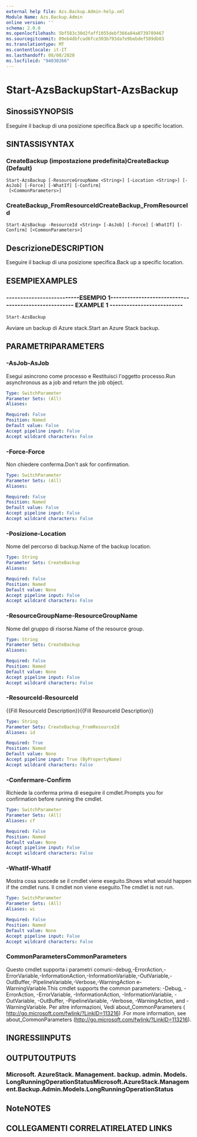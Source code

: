 ```yaml
---
external help file: Azs.Backup.Admin-help.xml
Module Name: Azs.Backup.Admin
online version: ''
schema: 2.0.0
ms.openlocfilehash: 5bf583c30d2faff1055debf366a84a0739789467
ms.sourcegitcommit: 09eb4dbfcad6fce303b793dafe9bebdef589db03
ms.translationtype: MT
ms.contentlocale: it-IT
ms.lasthandoff: 08/08/2020
ms.locfileid: "94030266"
---
```

# <span data-ttu-id="05d6f-101">Start-AzsBackup</span><span class="sxs-lookup"><span data-stu-id="05d6f-101">Start-AzsBackup</span></span>

## <span data-ttu-id="05d6f-102">Sinossi</span><span class="sxs-lookup"><span data-stu-id="05d6f-102">SYNOPSIS</span></span>
<span data-ttu-id="05d6f-103">Eseguire il backup di una posizione specifica.</span><span class="sxs-lookup"><span data-stu-id="05d6f-103">Back up a specific location.</span></span>

## <span data-ttu-id="05d6f-104">SINTASSI</span><span class="sxs-lookup"><span data-stu-id="05d6f-104">SYNTAX</span></span>

### <span data-ttu-id="05d6f-105">CreateBackup (impostazione predefinita)</span><span class="sxs-lookup"><span data-stu-id="05d6f-105">CreateBackup (Default)</span></span>
```
Start-AzsBackup [-ResourceGroupName <String>] [-Location <String>] [-AsJob] [-Force] [-WhatIf] [-Confirm]
 [<CommonParameters>]
```

### <span data-ttu-id="05d6f-106">CreateBackup_FromResourceId</span><span class="sxs-lookup"><span data-stu-id="05d6f-106">CreateBackup_FromResourceId</span></span>
```
Start-AzsBackup -ResourceId <String> [-AsJob] [-Force] [-WhatIf] [-Confirm] [<CommonParameters>]
```

## <span data-ttu-id="05d6f-107">Descrizione</span><span class="sxs-lookup"><span data-stu-id="05d6f-107">DESCRIPTION</span></span>
<span data-ttu-id="05d6f-108">Eseguire il backup di una posizione specifica.</span><span class="sxs-lookup"><span data-stu-id="05d6f-108">Back up a specific location.</span></span>

## <span data-ttu-id="05d6f-109">ESEMPI</span><span class="sxs-lookup"><span data-stu-id="05d6f-109">EXAMPLES</span></span>

### <span data-ttu-id="05d6f-110">--------------------------ESEMPIO 1--------------------------</span><span class="sxs-lookup"><span data-stu-id="05d6f-110">-------------------------- EXAMPLE 1 --------------------------</span></span>
```
Start-AzsBackup
```

<span data-ttu-id="05d6f-111">Avviare un backup di Azure stack.</span><span class="sxs-lookup"><span data-stu-id="05d6f-111">Start an Azure Stack backup.</span></span>

## <span data-ttu-id="05d6f-112">PARAMETRI</span><span class="sxs-lookup"><span data-stu-id="05d6f-112">PARAMETERS</span></span>

### <span data-ttu-id="05d6f-113">-AsJob</span><span class="sxs-lookup"><span data-stu-id="05d6f-113">-AsJob</span></span>
<span data-ttu-id="05d6f-114">Esegui asincrono come processo e Restituisci l'oggetto processo.</span><span class="sxs-lookup"><span data-stu-id="05d6f-114">Run asynchronous as a job and return the job object.</span></span>

```yaml
Type: SwitchParameter
Parameter Sets: (All)
Aliases: 

Required: False
Position: Named
Default value: False
Accept pipeline input: False
Accept wildcard characters: False
```

### <span data-ttu-id="05d6f-115">-Force</span><span class="sxs-lookup"><span data-stu-id="05d6f-115">-Force</span></span>
<span data-ttu-id="05d6f-116">Non chiedere conferma.</span><span class="sxs-lookup"><span data-stu-id="05d6f-116">Don't ask for confirmation.</span></span>

```yaml
Type: SwitchParameter
Parameter Sets: (All)
Aliases: 

Required: False
Position: Named
Default value: False
Accept pipeline input: False
Accept wildcard characters: False
```

### <span data-ttu-id="05d6f-117">-Posizione</span><span class="sxs-lookup"><span data-stu-id="05d6f-117">-Location</span></span>
<span data-ttu-id="05d6f-118">Nome del percorso di backup.</span><span class="sxs-lookup"><span data-stu-id="05d6f-118">Name of the backup location.</span></span>

```yaml
Type: String
Parameter Sets: CreateBackup
Aliases: 

Required: False
Position: Named
Default value: None
Accept pipeline input: False
Accept wildcard characters: False
```

### <span data-ttu-id="05d6f-119">-ResourceGroupName</span><span class="sxs-lookup"><span data-stu-id="05d6f-119">-ResourceGroupName</span></span>
<span data-ttu-id="05d6f-120">Nome del gruppo di risorse.</span><span class="sxs-lookup"><span data-stu-id="05d6f-120">Name of the resource group.</span></span>

```yaml
Type: String
Parameter Sets: CreateBackup
Aliases: 

Required: False
Position: Named
Default value: None
Accept pipeline input: False
Accept wildcard characters: False
```

### <span data-ttu-id="05d6f-121">-ResourceId</span><span class="sxs-lookup"><span data-stu-id="05d6f-121">-ResourceId</span></span>
<span data-ttu-id="05d6f-122">{{Fill ResourceId Description}}</span><span class="sxs-lookup"><span data-stu-id="05d6f-122">{{Fill ResourceId Description}}</span></span>

```yaml
Type: String
Parameter Sets: CreateBackup_FromResourceId
Aliases: id

Required: True
Position: Named
Default value: None
Accept pipeline input: True (ByPropertyName)
Accept wildcard characters: False
```

### <span data-ttu-id="05d6f-123">-Confermare</span><span class="sxs-lookup"><span data-stu-id="05d6f-123">-Confirm</span></span>
<span data-ttu-id="05d6f-124">Richiede la conferma prima di eseguire il cmdlet.</span><span class="sxs-lookup"><span data-stu-id="05d6f-124">Prompts you for confirmation before running the cmdlet.</span></span>

```yaml
Type: SwitchParameter
Parameter Sets: (All)
Aliases: cf

Required: False
Position: Named
Default value: None
Accept pipeline input: False
Accept wildcard characters: False
```

### <span data-ttu-id="05d6f-125">-WhatIf</span><span class="sxs-lookup"><span data-stu-id="05d6f-125">-WhatIf</span></span>
<span data-ttu-id="05d6f-126">Mostra cosa succede se il cmdlet viene eseguito.</span><span class="sxs-lookup"><span data-stu-id="05d6f-126">Shows what would happen if the cmdlet runs.</span></span>
<span data-ttu-id="05d6f-127">Il cmdlet non viene eseguito.</span><span class="sxs-lookup"><span data-stu-id="05d6f-127">The cmdlet is not run.</span></span>

```yaml
Type: SwitchParameter
Parameter Sets: (All)
Aliases: wi

Required: False
Position: Named
Default value: None
Accept pipeline input: False
Accept wildcard characters: False
```

### <span data-ttu-id="05d6f-128">CommonParameters</span><span class="sxs-lookup"><span data-stu-id="05d6f-128">CommonParameters</span></span>
<span data-ttu-id="05d6f-129">Questo cmdlet supporta i parametri comuni:-debug,-ErrorAction,-ErrorVariable,-InformationAction,-InformationVariable,-OutVariable,-OutBuffer,-PipelineVariable,-Verbose,-WarningAction e-WarningVariable.</span><span class="sxs-lookup"><span data-stu-id="05d6f-129">This cmdlet supports the common parameters: -Debug, -ErrorAction, -ErrorVariable, -InformationAction, -InformationVariable, -OutVariable, -OutBuffer, -PipelineVariable, -Verbose, -WarningAction, and -WarningVariable.</span></span> <span data-ttu-id="05d6f-130">Per altre informazioni, Vedi about_CommonParameters ( http://go.microsoft.com/fwlink/?LinkID=113216) .</span><span class="sxs-lookup"><span data-stu-id="05d6f-130">For more information, see about_CommonParameters (http://go.microsoft.com/fwlink/?LinkID=113216).</span></span>

## <span data-ttu-id="05d6f-131">INGRESSI</span><span class="sxs-lookup"><span data-stu-id="05d6f-131">INPUTS</span></span>

## <span data-ttu-id="05d6f-132">OUTPUT</span><span class="sxs-lookup"><span data-stu-id="05d6f-132">OUTPUTS</span></span>

### <span data-ttu-id="05d6f-133">Microsoft. AzureStack. Management. backup. admin. Models. LongRunningOperationStatus</span><span class="sxs-lookup"><span data-stu-id="05d6f-133">Microsoft.AzureStack.Management.Backup.Admin.Models.LongRunningOperationStatus</span></span>

## <span data-ttu-id="05d6f-134">Note</span><span class="sxs-lookup"><span data-stu-id="05d6f-134">NOTES</span></span>

## <span data-ttu-id="05d6f-135">COLLEGAMENTI CORRELATI</span><span class="sxs-lookup"><span data-stu-id="05d6f-135">RELATED LINKS</span></span>

